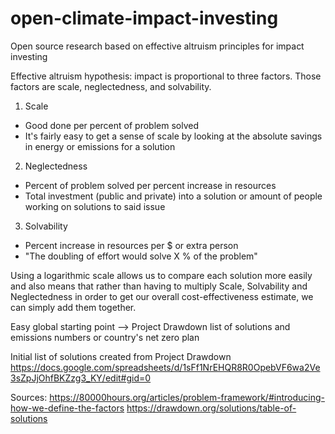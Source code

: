 # open-climate-impact-investing
Open source research based on effective altruism principles for impact investing

Effective altruism hypothesis: impact is proportional to three factors. Those factors are scale, neglectedness, and solvability.
1. Scale
- Good done per percent of problem solved
- It's fairly easy to get a sense of scale by looking at the absolute savings in energy or emissions for a solution
2. Neglectedness
- Percent of problem solved per percent increase in resources
- Total investment (public and private) into a solution or amount of people working on solutions to said issue
3. Solvability
- Percent increase in resources per $ or extra person
- "The doubling of effort would solve X % of the problem"

Using a logarithmic scale allows us to compare each solution more easily and also means that rather than having to multiply Scale, Solvability and Neglectedness in order to get our overall cost-effectiveness estimate, we can simply add them together. 

Easy global starting point --> Project Drawdown list of solutions and emissions numbers or country's net zero plan

Initial list of solutions created from Project Drawdown
https://docs.google.com/spreadsheets/d/1sFf1NrEHQR8R0OpebVF6wa2Ve3sZpJjOhfBKZzg3_KY/edit#gid=0


Sources:
https://80000hours.org/articles/problem-framework/#introducing-how-we-define-the-factors
https://drawdown.org/solutions/table-of-solutions
